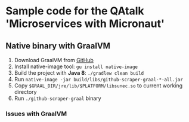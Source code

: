 # Sample code for the QAtalk 'Microservices with Micronaut'

## Native binary with GraalVM

1. Download GraalVM from [GitHub](https://github.com/oracle/graal/releases)
1. Install native-image tool: `gu install native-image`
1. Build the project with **Java 8**: `./gradlew clean build`
1. Run `native-image -jar build/libs/github-scraper-graal-*-all.jar`
1. Copy `$GRAAL_DIR/jre/lib/$PLATFORM/libsunec.so` to current working directory
1. Run `./github-scraper-graal` binary

### Issues with GraalVM
